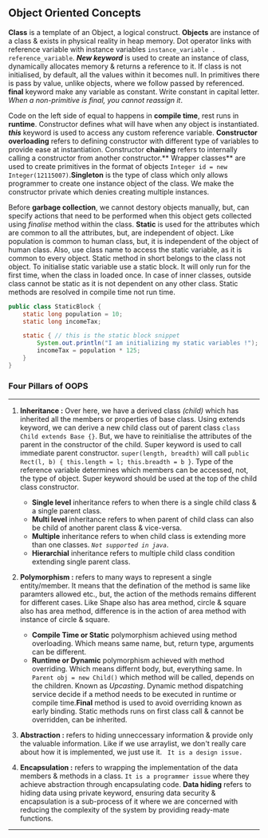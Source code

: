 ## **Object Oriented Concepts**
**Class** is a template of an Object, a logical construct. **Objects** are instance of a class & exists in physical reality in heap memory. Dot operator links with reference variable with instance variables `instance_variable . reference_variable`. ***New keyword*** is used to create an instance of class, dynamically allocates memory & returns a reference to it. If class is not initialised, by default, all the values within it becomes null. In primitives there is pass by value, unlike objects, where we follow passed by referenced. **final** keyword make any variable as constant. Write constant in capital letter. *When a non-primitive is final, you cannot reassign it*.

Code on the left side of equal to happens in **compile time**, rest runs in **runtime**. Constructor defines what will have when any object is instantiated. ***this*** keyword is used to access any custom reference variable. **Constructor overloading** refers to defining  constructor with different type of variables to provide ease at instantiation. Constructor **chaining** refers to internally calling a constructor from another constructor.** Wrapper classes** are used to create primitives in the format of objects `Integer id = new Integer(12115007)`.**Singleton** is the type of class which only allows programmer to create one instance object of the class. We make the constructor private which denies creating multiple instances.

Before **garbage collection**, we cannot destory objects manually, but, can specify actions that need to be performed when this object gets collected using *finalise* method within the class. **Static** is used for the attributes which are common to all the attributes, but, are independent of object. Like population is common to human class, but, it is independent of the object of human class. Also, use class name to access the static variable, as it is common to every object. Static method in short belongs to the class not object. To initialise static variable use a static block. It will only run for the first time, when the class in loaded once. In case of inner classes, outside class cannot be static as it is not dependent on any other class. Static methods are resolved in compile time not run time.

```java
public class StaticBlock {
    static long population = 10;
    static long incomeTax;

    static { // this is the static block snippet
        System.out.println("I am initializing my static variables !");
        incomeTax = population * 125;
    }
}
```
### **Four Pillars of OOPS**
---
1. **Inheritance :** Over here, we have a derived class *(child)* which has inherited all the members or properties of base class. Using extends keyword, we can derive a new child class out of parent class `class Child extends Base {}`. But, we have to reinitialise the attributes of the parent in the constructor of the child. Super keyword is used to call immediate parent constructor. `super(length, breadth)` will call `public Rect(l, b) { this.length = l; this.breadth = b }`. Type of the reference variable determines which members can be accessed, not, the type of object. Super keyword should be used at the top of the child class constructor.
   - **Single level** inheritance refers to when there is a single child class & a single parent class.
   - **Multi level** inheritance refers to when parent of child class can also be child of another parent class & vice-versa.
   - **Multiple** inheritance refers to when child class is extending more than one classes. *`Not supported in java`*.
   - **Hierarchial** inheritance refers to multiple child class condition extending single parent class.
  
2. **Polymorphism :** refers to many ways to represent a single entity/member. It means that the defination of the method is same like paramters allowed etc., but, the action of the methods remains different for different cases. Like Shape also has area method, circle & square also has area method, difference is in the action of area method with instance of circle & square.
   - **Compile Time or Static** polymorphism achieved using method overloading. Which means same name, but, return type, arguments can be different.
   - **Runtime or Dynamic** polymorphism achieved with method overriding. Which means differnt body, but, everything same. In ` Parent obj = new Child() ` which method will be called, depends on the children. Known as *Upcasting*. Dynamic method dispatching service decide if a method needs to be executed in runtime or compile time.**Final** method is used to avoid overriding known as early binding. Static methods runs on first class call & cannot be overridden, can be inherited.
  
3. **Abstraction :** refers to hiding unneccessary information & provide only the valuable information. Like if we use arraylist, we don't really care about how it is implemented, we just use it. ` It is a design issue.`

4. **Encapsulation :** refers to wrapping the implementation of the data members & methods in a class. ` It is a programmer issue ` where they achieve abstraction through encapsulating code. **Data hiding** refers to hiding data using private keyword, ensuring data security & encapsulation is a sub-process of it where we are concerned with reducing the complexity of the system by providing ready-mate functions.
---
